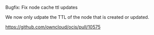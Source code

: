 Bugfix: Fix node cache ttl updates

We now only udpate the TTL of the node that is created or updated.

https://github.com/owncloud/ocis/pull/10575
